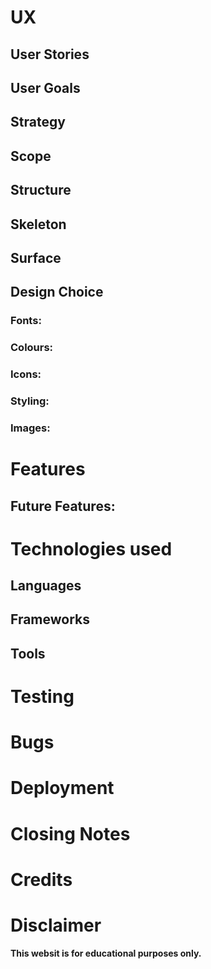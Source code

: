 # UX

## User Stories

## User Goals

## Strategy

## Scope

## Structure 
## Skeleton

## Surface

## Design Choice
### Fonts:

### Colours:

### Icons:

### Styling:

### Images: 

# Features

## Future Features:

# Technologies used

## Languages

## Frameworks

## Tools 

# Testing

# Bugs

# Deployment 

# Closing Notes

# Credits

# Disclaimer
**This websit is for educational purposes only.**